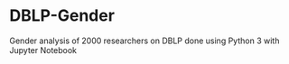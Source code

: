 # DBLP-Gender
Gender analysis of 2000 researchers on DBLP done using Python 3 with Jupyter Notebook

